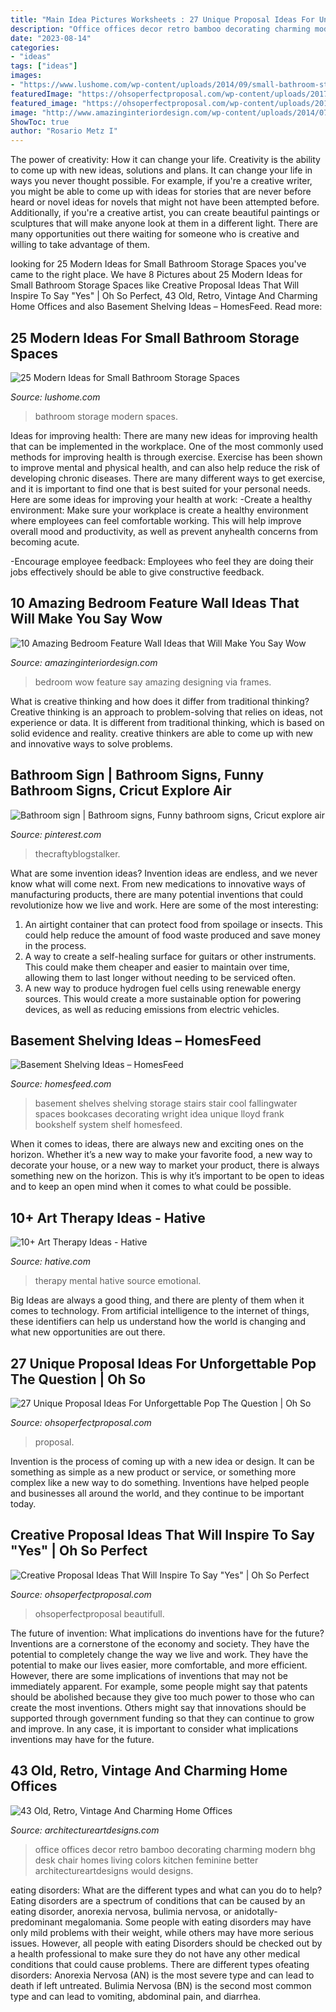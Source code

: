 ```yaml
---
title: "Main Idea Pictures Worksheets : 27 Unique Proposal Ideas For Unforgettable Pop The Question"
description: "Office offices decor retro bamboo decorating charming modern bhg desk chair homes living colors kitchen feminine better architectureartdesigns would designs"
date: "2023-08-14"
categories:
- "ideas"
tags: ["ideas"]
images:
- "https://www.lushome.com/wp-content/uploads/2014/09/small-bathroom-storage-ideas-16.jpg"
featuredImage: "https://ohsoperfectproposal.com/wp-content/uploads/2017/12/unique-proposal-ideas-roses-and-candles-heart-romantic-charlotteregina.jpg"
featured_image: "https://ohsoperfectproposal.com/wp-content/uploads/2017/12/unique-proposal-ideas-roses-and-candles-heart-romantic-charlotteregina.jpg"
image: "http://www.amazinginteriordesign.com/wp-content/uploads/2014/07/315.jpg"
ShowToc: true
author: "Rosario Metz I"
---
```



The power of creativity: How it can change your life.
Creativity is the ability to come up with new ideas, solutions and plans. It can change your life in ways you never thought possible. For example, if you're a creative writer, you might be able to come up with ideas for stories that are never before heard or novel ideas for novels that might not have been attempted before. Additionally, if you're a creative artist, you can create beautiful paintings or sculptures that will make anyone look at them in a different light. There are many opportunities out there waiting for someone who is creative and willing to take advantage of them.

	

		
looking for 25 Modern Ideas for Small Bathroom Storage Spaces you've came to the right place. We have 8 Pictures about 25 Modern Ideas for Small Bathroom Storage Spaces like Creative Proposal Ideas That Will Inspire To Say &quot;Yes&quot; | Oh So Perfect, 43 Old, Retro, Vintage And Charming Home Offices and also Basement Shelving Ideas – HomesFeed. Read more:
		
    
## 25 Modern Ideas For Small Bathroom Storage Spaces

<img loading=lazy src="https://www.lushome.com/wp-content/uploads/2014/09/small-bathroom-storage-ideas-16.jpg" onerror="this.onerror=null;this.src='https://tse2.mm.bing.net/th?id=OIP.FmSvKtNmHsqUR373fFMvgAHaJ3&amp;pid=15.1';" alt="25 Modern Ideas for Small Bathroom Storage Spaces">

_Source: lushome.com_

>bathroom storage modern spaces. 

	

Ideas for improving health:
There are many new ideas for improving health that can be implemented in the workplace. One of the most commonly used methods for improving health is through exercise. Exercise has been shown to improve mental and physical health, and can also help reduce the risk of developing chronic diseases. There are many different ways to get exercise, and it is important to find one that is best suited for your personal needs. Here are some ideas for improving your health at work: 
-Create a healthy environment: Make sure your workplace is create a healthy environment where employees can feel comfortable working. This will help improve overall mood and productivity, as well as prevent anyhealth concerns from becoming acute. 

-Encourage employee feedback: Employees who feel they are doing their jobs effectively should be able to give constructive feedback.

    
## 10 Amazing Bedroom Feature Wall Ideas That Will Make You Say Wow

<img loading=lazy src="http://www.amazinginteriordesign.com/wp-content/uploads/2014/07/315.jpg" onerror="this.onerror=null;this.src='https://tse4.mm.bing.net/th?id=OIP.5AVxgfZgCCRDtf-tjNgKRgHaOD&amp;pid=15.1';" alt="10 Amazing Bedroom Feature Wall Ideas that Will Make You Say Wow">

_Source: amazinginteriordesign.com_

>bedroom wow feature say amazing designing via frames. 

	

What is creative thinking and how does it differ from traditional thinking?
Creative thinking is an approach to problem-solving that relies on ideas, not experience or data. It is different from traditional thinking, which is based on solid evidence and reality. creative thinkers are able to come up with new and innovative ways to solve problems.

    
## Bathroom Sign | Bathroom Signs, Funny Bathroom Signs, Cricut Explore Air

<img loading=lazy src="https://i.pinimg.com/736x/f9/33/c9/f933c904494c5f712c1facea281aa867.jpg" onerror="this.onerror=null;this.src='https://tse3.mm.bing.net/th?id=OIP.jMMyDFtYTGRZrFeGAGQ8eAHaLH&amp;pid=15.1';" alt="Bathroom sign | Bathroom signs, Funny bathroom signs, Cricut explore air">

_Source: pinterest.com_

>thecraftyblogstalker. 

	

What are some invention ideas?
Invention ideas are endless, and we never know what will come next. From new medications to innovative ways of manufacturing products, there are many potential inventions that could revolutionize how we live and work. Here are some of the most interesting: 
1. An airtight container that can protect food from spoilage or insects. This could help reduce the amount of food waste produced and save money in the process. 
2. A way to create a self-healing surface for guitars or other instruments. This could make them cheaper and easier to maintain over time, allowing them to last longer without needing to be serviced often. 
3. A new way to produce hydrogen fuel cells using renewable energy sources. This would create a more sustainable option for powering devices, as well as reducing emissions from electric vehicles. 

    
## Basement Shelving Ideas – HomesFeed

<img loading=lazy src="https://homesfeed.com/wp-content/uploads/2015/08/Unique-and-cool-shelving-system-idea-for-basement.jpg" onerror="this.onerror=null;this.src='https://tse1.mm.bing.net/th?id=OIP.JtbUR1HxU8m3Yk3AQ0jVKwHaKG&amp;pid=15.1';" alt="Basement Shelving Ideas – HomesFeed">

_Source: homesfeed.com_

>basement shelves shelving storage stairs stair cool fallingwater spaces bookcases decorating wright idea unique lloyd frank bookshelf system shelf homesfeed. 

	

When it comes to ideas, there are always new and exciting ones on the horizon. Whether it’s a new way to make your favorite food, a new way to decorate your house, or a new way to market your product, there is always something new on the horizon. This is why it’s important to be open to ideas and to keep an open mind when it comes to what could be possible.

    
## 10+ Art Therapy Ideas - Hative

<img loading=lazy src="https://hative.com/wp-content/uploads/2014/05/art-therapy-ideas/12-art-therapy-ideas.jpg" onerror="this.onerror=null;this.src='https://tse1.mm.bing.net/th?id=OIP.7hIxjGXegd7aaFnlzaj2qAAAAA&amp;pid=15.1';" alt="10+ Art Therapy Ideas - Hative">

_Source: hative.com_

>therapy mental hative source emotional. 

	

Big Ideas are always a good thing, and there are plenty of them when it comes to technology. From artificial intelligence to the internet of things, these identifiers can help us understand how the world is changing and what new opportunities are out there.

    
## 27 Unique Proposal Ideas For Unforgettable Pop The Question | Oh So

<img loading=lazy src="https://ohsoperfectproposal.com/wp-content/uploads/2017/12/unique-proposal-ideas-roses-and-candles-heart-romantic-charlotteregina.jpg" onerror="this.onerror=null;this.src='https://tse3.mm.bing.net/th?id=OIP.0s3DagpmTysPho5LwqyggwHaLG&amp;pid=15.1';" alt="27 Unique Proposal Ideas For Unforgettable Pop The Question | Oh So">

_Source: ohsoperfectproposal.com_

>proposal. 

	

Invention is the process of coming up with a new idea or design. It can be something as simple as a new product or service, or something more complex like a new way to do something. Inventions have helped people and businesses all around the world, and they continue to be important today.

    
## Creative Proposal Ideas That Will Inspire To Say &quot;Yes&quot; | Oh So Perfect

<img loading=lazy src="http://ohsoperfectproposal.com/wp-content/uploads/2017/10/creative-proposal-ideas-balloons-romantic-hotel-lynxplanner-via-instagram.jpg" onerror="this.onerror=null;this.src='https://tse4.mm.bing.net/th?id=OIP.Qryfx-DmlbMawDRg857mPAHaLG&amp;pid=15.1';" alt="Creative Proposal Ideas That Will Inspire To Say &quot;Yes&quot; | Oh So Perfect">

_Source: ohsoperfectproposal.com_

>ohsoperfectproposal beautifull. 

	

The future of invention: What implications do inventions have for the future?
Inventions are a cornerstone of the economy and society. They have the potential to completely change the way we live and work. They have the potential to make our lives easier, more comfortable, and more efficient. However, there are some implications of inventions that may not be immediately apparent. For example, some people might say that patents should be abolished because they give too much power to those who can create the most inventions. Others might say that innovations should be supported through government funding so that they can continue to grow and improve. In any case, it is important to consider what implications inventions may have for the future.

    
## 43 Old, Retro, Vintage And Charming Home Offices

<img loading=lazy src="https://www.architectureartdesigns.com/wp-content/uploads/2013/04/ArchitectureArtDesigns-11103.jpg" onerror="this.onerror=null;this.src='https://tse1.mm.bing.net/th?id=OIP.gAI8ldAWTrQD5h1trN4QuwHaJ3&amp;pid=15.1';" alt="43 Old, Retro, Vintage And Charming Home Offices">

_Source: architectureartdesigns.com_

>office offices decor retro bamboo decorating charming modern bhg desk chair homes living colors kitchen feminine better architectureartdesigns would designs. 

	

eating disorders: What are the different types and what can you do to help?
Eating disorders are a spectrum of conditions that can be caused by an eating disorder, anorexia nervosa, bulimia nervosa, or anidotally-predominant megalomania. Some people with eating disorders may have only mild problems with their weight, while others may have more serious issues. However, all people with eating Disorders should be checked out by a health professional to make sure they do not have any other medical conditions that could cause problems. 
There are different types ofeating disorders: Anorexia Nervosa (AN) is the most severe type and can lead to death if left untreated. Bulimia Nervosa (BN) is the second most common type and can lead to vomiting, abdominal pain, and diarrhea.


